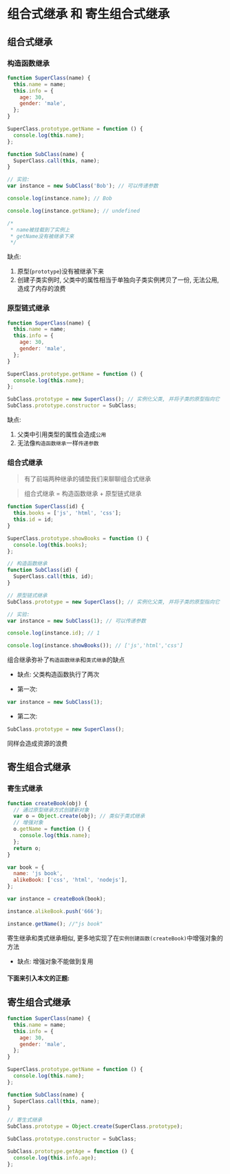 # 组合式继承 和 寄生组合式继承

## 组合式继承

### 构造函数继承

```js
function SuperClass(name) {
  this.name = name;
  this.info = {
    age: 30,
    gender: 'male',
  };
}

SuperClass.prototype.getName = function () {
  console.log(this.name);
};

function SubClass(name) {
  SuperClass.call(this, name);
}

// 实验:
var instance = new SubClass('Bob'); // 可以传递参数

console.log(instance.name); // Bob

console.log(instance.getName); // undefined

/*
 * name被挂载到了实例上
 * getName没有被继承下来
 */
```

缺点:

1. 原型(`prototype`)没有被继承下来
2. 创建子类实例时, 父类中的属性相当于单独向子类实例拷贝了一份, 无法公用, 造成了内存的浪费

### 原型链式继承

```js
function SuperClass(name) {
  this.name = name;
  this.info = {
    age: 30,
    gender: 'male',
  };
}

SuperClass.prototype.getName = function () {
  console.log(this.name);
};

SubClass.prototype = new SuperClass(); // 实例化父类, 并将子类的原型指向它
SubClass.prototype.constructor = SubClass;
```

缺点:

1. 父类中引用类型的属性会造成`公用`
2. 无法像`构造函数继承`一样`传递参数`

### 组合式继承

> 有了前端两种继承的铺垫我们来聊聊组合式继承

> 组合式继承 = 构造函数继承 + 原型链式继承

```js
function SuperClass(id) {
  this.books = ['js', 'html', 'css'];
  this.id = id;
}

SuperClass.prototype.showBooks = function () {
  console.log(this.books);
};

// 构造函数继承
function SubClass(id) {
  SuperClass.call(this, id);
}

// 原型链式继承
SubClass.prototype = new SuperClass(); // 实例化父类, 并将子类的原型指向它

// 实验:
var instance = new SubClass(1); // 可以传递参数

console.log(instance.id); // 1

console.log(instance.showBooks()); // ['js','html','css']
```

组合继承弥补了`构造函数继承`和`类式继承`的缺点

- 缺点: 父类构造函数执行了两次

- 第一次:

```js
var instance = new SubClass(1);
```

- 第二次:

```js
SubClass.prototype = new SuperClass();
```

同样会造成资源的浪费

## 寄生组合式继承

### 寄生式继承

```js
function createBook(obj) {
  // 通过原型继承方式创建新对象
  var o = Object.create(obj); // 类似于类式继承
  // 增强对象
  o.getName = function () {
    console.log(this.name);
  };
  return o;
}

var book = {
  name: 'js book',
  alikeBook: ['css', 'html', 'nodejs'],
};

var instance = createBook(book);

instance.alikeBook.push('666');

instance.getName(); //"js book"
```

寄生继承和类式继承相似, 更多地实现了在`实例创建函数(createBook)`中增强对象的方法

- 缺点: 增强对象不能做到复用

#### 下面来引入本文的正题:

## **寄生组合式继承**

```js
function SuperClass(name) {
  this.name = name;
  this.info = {
    age: 30,
    gender: 'male',
  };
}

SuperClass.prototype.getName = function () {
  console.log(this.name);
};

function SubClass(name) {
  SuperClass.call(this, name);
}

// 寄生式继承
SubClass.prototype = Object.create(SuperClass.prototype);

SubClass.prototype.constructor = SubClass;

SubClass.prototype.getAge = function () {
  console.log(this.info.age);
};
```
